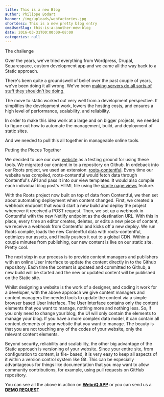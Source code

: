 ```yaml
---
title: This is a new Blog
author: Philippe Bodart
banner: /img/uploads/webfactories.jpg
shortdesc: This is a new pretty blog entry
cmsUserSlug: this-is-a-another-new-blog
date: 2016-03-31T00:00:00+08:00
categories: null
---
```


The challenge 

Over the years, we've tried everything from Wordpress, Drupal, Squarespace, custom development app and we came all the way back to a Static approach.

There's been quite a groundswell of belief over the past couple of years, we've been doing it all wrong. We've been [making servers do all sorts of stuff they shouldn't be doing.](http://willschenk.com/slow-data-and-fast-sites/)

The move to static worked out very well from a development perspective. It simplifies the development work, lowers the hosting costs, and ensures a high level of performance, scalability, and reliability.

In order to make this idea work at a large and on bigger projects, we needed to figure out how to automate the management, build, and deployment of static sites.

And we needed to pull this all together in manageable online tools. 

Putting the Pieces Together

We decided to use our own [website](http://webriq.com/) as a testing ground for using these tools. We migrated our content in to a repository on Github. In ordeback into our Roots project, we used an extension: [roots-contentful](https://github.com/carrot/roots-contentful). Every time our website was compiled, roots-contentful would fetch data through Contentful's API and pass it into our view templates. It would also compile each individual blog post's HTML file using the [single page views](https://github.com/carrot/roots-contentful#single-entry-views) feature.

With the Roots project now built on top of data from Contentful, we then set about automating deployment when content changed. First, we created a webhook endpoint that would start a new build and deploy the project whenever it received a POST request. Then, we set up a webhook in Contentful with the new Netlify endpoint as the destination URL. With this in place, every time an editor creates, deletes, or edits a new piece of content, we receive a webhook from Contentful and kicks off a new deploy. We run Roots compile, loads the new Contentful data with roots-contentful, optimizes our assets, and finally pushes it out to a global CDN. Within a couple minutes from publishing, our new content is live on our static site. Pretty cool.

The next step in our process is to provide content managers and publishers with an online User Interface to update the content directly in to the Github repository. Each time the content is updated and committed to Github, a new build will be started and the new or updated content will be published on the Static site. 

Whilst designing a website is the work of a designer, and coding it work for a developer, with the above approach we give content managers and content managers the needed tools to update the content via a simple browser based User Interface. The User Interface contains only the content elements that you want to manage, nothing more and nothing less. So, if you only need to change your blog, the UI will only contain the elements to manage your blog. If you have a more complex data model, it can contain all content elements of your website that you want to manage. The beauty is that you are not touching any of the codes of your website, only the relevant content elements. 

Beyond security, reliability and scalability, the other big advantage of the Static approach is versioning of your website. Since your entire site, from configuration to content, is file- based, it is very easy to keep all aspects of it within a version control system like Git. This can be especially advantageous for things like documentation that you may want to allow community contributions, for example, using pull requests on GitHub repository.

You can see all the above in action on [**WebriQ APP**](http://app.webriq.com/auth/register) or you can send us a [**DEMO REQUEST**](http://www.webriq.com/partners)

